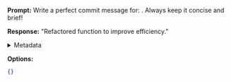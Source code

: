 **Prompt:**
Write a perfect commit message for: . Always keep it concise and brief!

**Response:**
"Refactored function to improve efficiency."

<details><summary>Metadata</summary>

- Duration: 1299 ms
- Datetime: 2023-07-16T18:57:08.630086
- Model: gpt-3.5-turbo-0613

</details>

**Options:**
```json
{}
```

